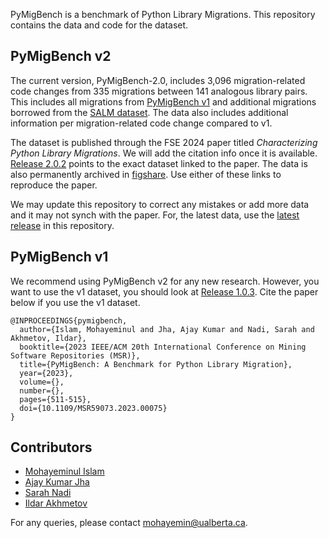 PyMigBench is a benchmark of Python Library Migrations. 
This repository contains the data and code for the dataset.

## PyMigBench v2
The current version, PyMigBench-2.0, includes 3,096 migration-related code changes from 335 migrations between 141 analogous library pairs.
This includes all migrations from [PyMigBench v1](#pymigbench-v1) and additional migrations borrowed from the [SALM dataset](https://ieeexplore.ieee.org/document/10123560).
The data also includes additional information per migration-related code change compared to v1.

The dataset is published through the FSE 2024 paper titled *Characterizing Python Library Migrations*.
We will add the citation info once it is available.
[Release 2.0.2](https://github.com/ualberta-smr/PyMigBench/releases/v2.0.2) points to the exact dataset linked to the paper.
The data is also permanently archived in [figshare](https://doi.org/10.6084/m9.figshare.24216858.v2).
Use either of these links to reproduce the paper.

We may update this repository to correct any mistakes or add more data and it may not synch with the paper.
For, the latest data, use the [latest release](https://github.com/ualberta-smr/PyMigBench/releases/latest) in this repository.

## PyMigBench v1
We recommend using PyMigBench v2 for any new research.
However, you want to use the v1 dataset, you should look at [Release 1.0.3](https://github.com/ualberta-smr/PyMigBench/releases/v1.0.3).
Cite the paper below if you use the v1 dataset.

```
@INPROCEEDINGS{pymigbench,
  author={Islam, Mohayeminul and Jha, Ajay Kumar and Nadi, Sarah and Akhmetov, Ildar},
  booktitle={2023 IEEE/ACM 20th International Conference on Mining Software Repositories (MSR)}, 
  title={PyMigBench: A Benchmark for Python Library Migration}, 
  year={2023},
  volume={},
  number={},
  pages={511-515},
  doi={10.1109/MSR59073.2023.00075}
}
```


## Contributors
- [Mohayeminul Islam](https://mohayemin.github.io/)
- [Ajay Kumar Jha](https://hifromajay.github.io/)
- [Sarah Nadi](https://sarahnadi.org/)
- [Ildar Akhmetov](https://ildarakhmetov.com/)  

For any queries, please contact mohayemin@ualberta.ca.